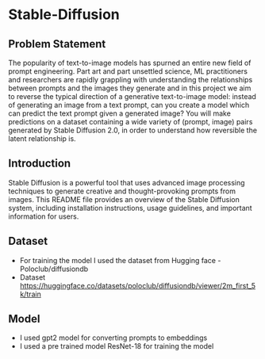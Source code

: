 # Stable-Diffusion

## Problem Statement

The popularity of text-to-image models has spurned an entire new field of prompt engineering. Part art and part unsettled science, ML practitioners and researchers are rapidly grappling with understanding the relationships between prompts and the images they generate and in this project we aim to reverse the typical direction of a generative text-to-image model: instead of generating an image from a text prompt, can you create a model which can predict the text prompt given a generated image? You will make predictions on a dataset containing a wide variety of (prompt, image) pairs generated by Stable Diffusion 2.0, in order to understand how reversible the latent relationship is.
## Introduction

Stable Diffusion is a powerful tool that uses advanced image processing techniques to generate creative and thought-provoking prompts from images. This README file provides an overview of the Stable Diffusion system, including installation instructions, usage guidelines, and important information for users.

## Dataset

- For training the model I used the dataset from Hugging face - Poloclub/diffusiondb
- Dataset  https://huggingface.co/datasets/poloclub/diffusiondb/viewer/2m_first_5k/train
  
## Model

- I used gpt2 model for converting prompts to embeddings
- I used a pre trained model ResNet-18 for training the model
